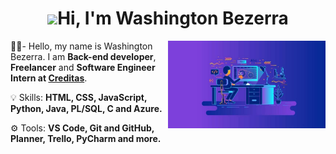 <h1 align="center"><img src="https://media.giphy.com/media/hvRJCLFzcasrR4ia7z/giphy.gif" width="25px">Hi, I'm Washington Bezerra</h1></img>


<img src="./banner.png" min-width="300px" max-width="300px" width="50%" align="right">

<p align="left"> 
 ✌🏽- Hello, my name is Washington Bezerra. I am <strong>Back-end developer</strong>, <strong>Freelancer</strong> and <strong>Software Engineer Intern at <a href="https://www.creditas.com/">Creditas</a></strong>.
</p>


<p align="left">
 💡 Skills: <strong>HTML, CSS, JavaScript, Python, Java, PL/SQL, C and Azure.</strong>
</p>

<p align="left">
  ⚙️ Tools: <strong>VS Code, Git and GitHub, Planner, Trello, PyCharm and more.</strong>
</p>

<br>
<br>

